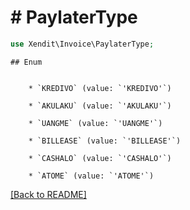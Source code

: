 # # PaylaterType


```php
use Xendit\Invoice\PaylaterType;
```

    ## Enum

    
        * `KREDIVO` (value: `'KREDIVO'`)
    
        * `AKULAKU` (value: `'AKULAKU'`)
    
        * `UANGME` (value: `'UANGME'`)
    
        * `BILLEASE` (value: `'BILLEASE'`)
    
        * `CASHALO` (value: `'CASHALO'`)
    
        * `ATOME` (value: `'ATOME'`)
    

[[Back to README]](../../README.md)
